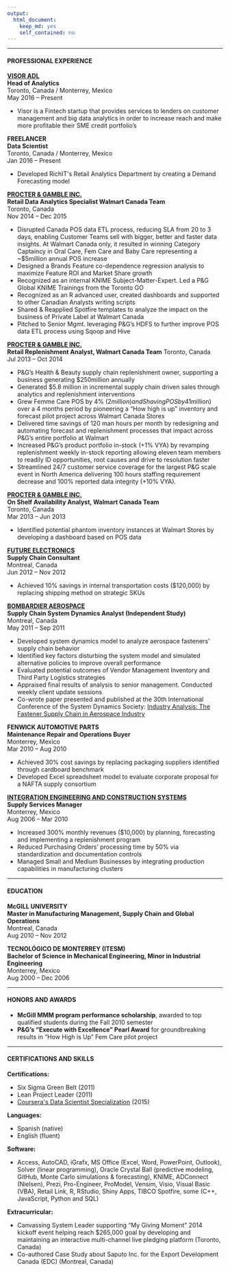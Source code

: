 ```yaml
---
output: 
  html_document: 
    keep_md: yes
    self_contained: no
---
```

***
#### PROFESSIONAL EXPERIENCE
[**VISOR ADL**](http://www.visor.io/)    
**Head of Analytics**  
Toronto, Canada / Monterrey, Mexico  
May 2016 – Present

* Visor is a Fintech startup that provides services to lenders on customer management and big data analytics in order to increase reach and make more profitable their SME credit portfolio’s

**FREELANCER**   
**Data Scientist**  
Toronto, Canada / Monterrey, Mexico  
Jan 2016 – Present

* Developed RichIT's Retail Analytics Department by creating a Demand Forecasting model

[**PROCTER & GAMBLE INC.**](http://www.pg.ca)    
**Retail Data Analytics Specialist Walmart Canada Team**  
Toronto, Canada  
Nov 2014 – Dec 2015  

* Disrupted Canada POS data ETL process, reducing SLA from 20 to 3 days, enabling Customer Teams sell with bigger, better and faster data insights. At Walmart Canada only, it resulted in winning Category Captaincy in Oral Care, Fem Care and Baby Care representing a ~$5million annual POS increase
* Designed a Brands Feature co-dependence regression analysis to maximize Feature ROI and Market Share growth
* Recognized as an internal KNIME Subject-Matter-Expert. Led a P&G Global KNIME Trainings from the Toronto GO
* Recognized as an R advanced user, created dashboards and supported to other Canadian Analysts writing scripts
* Shared & Reapplied Spotfire templates to analyze the impact on the business of Private Label at Walmart Canada
* Pitched to Senior Mgmt. leveraging P&G’s HDFS to further improve POS data ETL process using Sqoop and Hive

[**PROCTER & GAMBLE INC.**](http://www.pg.ca)  
**Retail Replenishment Analyst, Walmart Canada Team**
Toronto, Canada  
Jul 2013 – Oct 2014  

* P&G’s Health & Beauty supply chain replenishment owner, supporting a business generating $250million annually
* Generated $5.8 million in incremental supply chain driven sales through analytics and replenishment interventions
* Grew Femme Care POS by 4% ($2million) and Shaving POS by 4% ($1million) over a 4 months period by pioneering a “How high is up” inventory and forecast pilot project across Walmart Canada Stores
* Delivered time savings of 120 man hours per month by redesigning and automating forecast and replenishment processes that impact across P&G’s entire portfolio at Walmart
* Increased P&G’s product portfolio in-stock (+1% VYA) by revamping replenishment weekly in-stock reporting allowing eleven team members to readily ID opportunities, root causes and drive to resolution faster 
* Streamlined 24/7 customer service coverage for the largest P&G scale event in North America delivering 100 hours staffing requirement decrease and 100% reported data integrity (+10% VYA). 

[**PROCTER & GAMBLE INC.**](http://www.pg.ca)  
**On Shelf Availability Analyst, Walmart Canada Team**  
Toronto, Canada  
Mar 2013 – Jun 2013  

* Identified potential phantom inventory instances at Walmart Stores by developing a dashboard based on POS data

[**FUTURE ELECTRONICS**](www.futureelectronics.com/)  
**Supply Chain Consultant**  
Montreal, Canada  
Jun 2012 – Nov 2012  

* Achieved 10% savings in internal transportation costs ($120,000) by replacing shipping method on strategic SKUs

	
[**BOMBARDIER AEROSPACE**](http://www.bombardier.com/en/aerospace.html)  
**Supply Chain System Dynamics Analyst (Independent Study)**  
Montreal, Canada  
May 2011 – Sep 2011  

* Developed system dynamics model to analyze aerospace fasteners’ supply chain behavior 
* Identified key factors disturbing the system model and simulated alternative policies to improve overall performance
* Evaluated potential outcomes of Vendor Management Inventory and Third Party Logistics strategies
* Appraised final results of analysis to senior management. Conducted weekly client update sessions
* Co-wrote paper presented and published at the 30th International Conference of the System Dynamics Society: [Industry Analysis: The Fastener Supply Chain in Aerospace Industry](http://www.systemdynamics.org/conferences/2012/proceed/papers/P1296.pdf)

**FENWICK AUTOMOTIVE PARTS**  
**Maintenance Repair and Operations Buyer**  
Monterrey, Mexico  
Mar 2010 – Aug 2010  

* Achieved 30% cost savings by replacing packaging suppliers identified through cardboard benchmark
* Developed Excel spreadsheet model to evaluate corporate proposal for a NAFTA supply consortium

[**INTEGRATION ENGINEERING AND CONSTRUCTION SYSTEMS**](http://www.iecos.com/)  
**Supply Services Manager**  
Monterrey, Mexico  
Aug 2006 – Mar 2010  

* Increased 300% monthly revenues ($10,000) by planning, forecasting and implementing a replenishment program
* Reduced Purchasing Orders’ processing time by 50% via standardization and documentation controls
* Managed Small and Medium Businesses by integrating production capabilities in manufacturing clusters 

***
#### EDUCATION
**McGILL UNIVERSITY** 	
**Master in Manufacturing Management, Supply Chain and Global Operations**  
Montreal, Canada  
Aug 2010 – Nov 2012

**TECNOLÓGICO DE MONTERREY (ITESM)**  
**Bachelor of Science in Mechanical Engineering, Minor in Industrial Engineering**  
Monterrey, Mexico  
Aug 2000 – Dec 2006  

***
#### HONORS AND AWARDS


* **McGill MMM program performance scholarship**, awarded to top qualified students during the Fall 2010 semester
* **P&G’s “Execute with Excellence” Pearl Award** for groundbreaking results in “How High is Up” Fem Care pilot project 

***
#### CERTIFICATIONS AND SKILLS

**Certifications:**  

* Six Sigma Green Belt (2011)
* Lean Project Leader (2011)
* [Coursera's Data Scientist Specialization](https://www.coursera.org/account/accomplishments/specialization/VW3QXBQ4HR8J) (2015)

**Languages:**

* Spanish (native)
* English (fluent) 

**Software:**  

* Access, AutoCAD, iGrafx, MS Office (Excel, Word, PowerPoint, Outlook), Solver (linear programming), Oracle Crystal Ball (predictive modeling, GitHub, Monte Carlo simulations & forecasting), KNIME, ADConnect (Nielsen), Prezi, Pro-Engineer, ProModel, Vensim, Visio, Visual Basic (VBA), Retail Link, R, RStudio, Shiny Apps, TIBCO Spotfire, some (C++, JavaScript, Python and SQL)

**Extracurricular:** 

* Canvassing System Leader supporting “My Giving Moment” 2014 kickoff event helping reach $265,000 goal by developing and maintaining an interactive multi-channel live pledging platform (Toronto, Canada)
* Co-authored Case Study about Saputo Inc. for the Export Development Canada (EDC) (Montreal, Canada)

